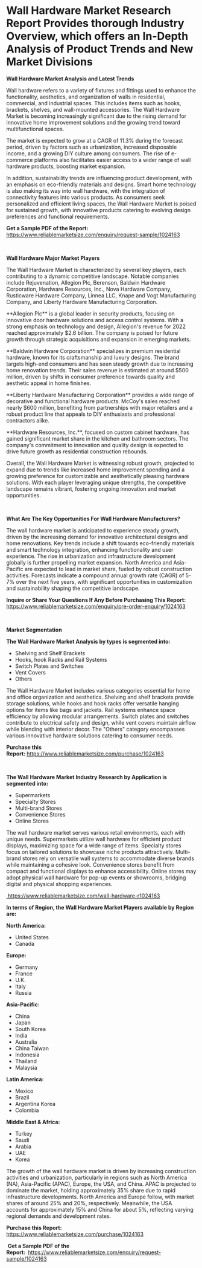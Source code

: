 <p><h1>Wall Hardware Market Research Report Provides thorough Industry Overview, which offers an In-Depth Analysis of Product Trends and New Market Divisions</h1></p><p><strong>Wall Hardware Market Analysis and Latest Trends</strong></p>
<p><p>Wall hardware refers to a variety of fixtures and fittings used to enhance the functionality, aesthetics, and organization of walls in residential, commercial, and industrial spaces. This includes items such as hooks, brackets, shelves, and wall-mounted accessories. The Wall Hardware Market is becoming increasingly significant due to the rising demand for innovative home improvement solutions and the growing trend toward multifunctional spaces.</p><p>The market is expected to grow at a CAGR of 11.3% during the forecast period, driven by factors such as urbanization, increased disposable income, and a growing DIY culture among consumers. The rise of e-commerce platforms also facilitates easier access to a wider range of wall hardware products, boosting market expansion. </p><p>In addition, sustainability trends are influencing product development, with an emphasis on eco-friendly materials and designs. Smart home technology is also making its way into wall hardware, with the integration of connectivity features into various products. As consumers seek personalized and efficient living spaces, the Wall Hardware Market is poised for sustained growth, with innovative products catering to evolving design preferences and functional requirements.</p></p>
<p><strong>Get a Sample PDF of the Report:&nbsp;</strong> <a href="https://www.reliablemarketsize.com/enquiry/request-sample/1024163?utm_campaign=3017&utm_medium=2&utm_source=Github&utm_content=ia&utm_term=17042025&utm_id=wall-hardware">https://www.reliablemarketsize.com/enquiry/request-sample/1024163</a></p>
<p>&nbsp;</p>
<p><strong>Wall Hardware Major Market Players</strong></p>
<p><p>The Wall Hardware Market is characterized by several key players, each contributing to a dynamic competitive landscape. Notable companies include Rejuvenation, Allegion Plc, Berenson, Baldwin Hardware Corporation, Hardware Resources, Inc., Nova Hardware Company, Rusticware Hardware Company, Linnea LLC, Knape and Vogt Manufacturing Company, and Liberty Hardware Manufacturing Corporation.</p><p>**Allegion Plc** is a global leader in security products, focusing on innovative door hardware solutions and access control systems. With a strong emphasis on technology and design, Allegion's revenue for 2022 reached approximately $2.6 billion. The company is poised for future growth through strategic acquisitions and expansion in emerging markets.</p><p>**Baldwin Hardware Corporation** specializes in premium residential hardware, known for its craftsmanship and luxury designs. The brand targets high-end consumers and has seen steady growth due to increasing home renovation trends. Their sales revenue is estimated at around $500 million, driven by shifts in consumer preference towards quality and aesthetic appeal in home finishes.</p><p>**Liberty Hardware Manufacturing Corporation** provides a wide range of decorative and functional hardware products. McCoy's sales reached nearly $600 million, benefiting from partnerships with major retailers and a robust product line that appeals to DIY enthusiasts and professional contractors alike.</p><p>**Hardware Resources, Inc.**, focused on custom cabinet hardware, has gained significant market share in the kitchen and bathroom sectors. The company's commitment to innovation and quality design is expected to drive future growth as residential construction rebounds.</p><p>Overall, the Wall Hardware Market is witnessing robust growth, projected to expand due to trends like increased home improvement spending and a growing preference for customizable and aesthetically pleasing hardware solutions. With each player leveraging unique strengths, the competitive landscape remains vibrant, fostering ongoing innovation and market opportunities.</p></p>
<p>&nbsp;</p>
<p><strong>What Are The Key Opportunities For Wall Hardware Manufacturers?</strong></p>
<p><p>The wall hardware market is anticipated to experience steady growth, driven by the increasing demand for innovative architectural designs and home renovations. Key trends include a shift towards eco-friendly materials and smart technology integration, enhancing functionality and user experience. The rise in urbanization and infrastructure development globally is further propelling market expansion. North America and Asia-Pacific are expected to lead in market share, fueled by robust construction activities. Forecasts indicate a compound annual growth rate (CAGR) of 5-7% over the next five years, with significant opportunities in customization and sustainability shaping the competitive landscape.</p></p>
<p><strong>Inquire or Share Your Questions If Any Before Purchasing This Report:</strong> <a href="https://www.reliablemarketsize.com/enquiry/pre-order-enquiry/1024163?utm_campaign=3017&utm_medium=2&utm_source=Github&utm_content=ia&utm_term=17042025&utm_id=wall-hardware">https://www.reliablemarketsize.com/enquiry/pre-order-enquiry/1024163</a></p>
<p>&nbsp;</p>
<p><strong>Market Segmentation</strong></p>
<p><strong>The Wall Hardware Market Analysis by types is segmented into:</strong></p>
<p><ul><li>Shelving and Shelf Brackets</li><li>Hooks, hook Racks and Rail Systems</li><li>Switch Plates and Switches</li><li>Vent Covers</li><li>Others</li></ul></p>
<p><p>The Wall Hardware Market includes various categories essential for home and office organization and aesthetics. Shelving and shelf brackets provide storage solutions, while hooks and hook racks offer versatile hanging options for items like bags and jackets. Rail systems enhance space efficiency by allowing modular arrangements. Switch plates and switches contribute to electrical safety and design, while vent covers maintain airflow while blending with interior decor. The "Others" category encompasses various innovative hardware solutions catering to consumer needs.</p></p>
<p><strong>Purchase this Report:&nbsp;</strong><a href="https://www.reliablemarketsize.com/purchase/1024163?utm_campaign=3017&utm_medium=2&utm_source=Github&utm_content=ia&utm_term=17042025&utm_id=wall-hardware">https://www.reliablemarketsize.com/purchase/1024163</a></p>
<p>&nbsp;</p>
<p><strong>The Wall Hardware Market Industry Research by Application is segmented into:</strong></p>
<p><ul><li>Supermarkets</li><li>Specialty Stores</li><li>Multi-brand Stores</li><li>Convenience Stores</li><li>Online Stores</li></ul></p>
<p><p>The wall hardware market serves various retail environments, each with unique needs. Supermarkets utilize wall hardware for efficient product displays, maximizing space for a wide range of items. Specialty stores focus on tailored solutions to showcase niche products attractively. Multi-brand stores rely on versatile wall systems to accommodate diverse brands while maintaining a cohesive look. Convenience stores benefit from compact and functional displays to enhance accessibility. Online stores may adopt physical wall hardware for pop-up events or showrooms, bridging digital and physical shopping experiences.</p></p>
<p><a href="https://www.reliablemarketsize.com/wall-hardware-r1024163?utm_campaign=3017&utm_medium=2&utm_source=Github&utm_content=ia&utm_term=17042025&utm_id=wall-hardware">&nbsp;https://www.reliablemarketsize.com/wall-hardware-r1024163</a></p>
<p><strong>In terms of Region, the Wall Hardware Market Players available by Region are:</strong></p>
<p>
    <p> <strong> North America: </strong>
        <ul>
            <li>United States</li>
            <li>Canada</li>
        </ul>
        </p> 
    <p> <strong> Europe: </strong>
        <ul>
            <li>Germany</li>
            <li>France</li>
            <li>U.K.</li>
            <li>Italy</li>
            <li>Russia</li>
        </ul>
        </p> 
    <p> <strong> Asia-Pacific: </strong>
        <ul>
            <li>China</li>
            <li>Japan</li>
            <li>South Korea</li>
            <li>India</li>
            <li>Australia</li>
            <li>China Taiwan</li>
            <li>Indonesia</li>
            <li>Thailand</li>
            <li>Malaysia</li>
        </ul>
        </p> 
    <p> <strong> Latin America: </strong>
        <ul>
            <li>Mexico</li>
            <li>Brazil</li>
            <li>Argentina Korea</li>
            <li>Colombia</li>
        </ul>
        </p> 
    <p> <strong> Middle East & Africa: </strong>
        <ul>
            <li>Turkey</li>
            <li>Saudi</li>
            <li>Arabia</li>
            <li>UAE</li>
            <li>Korea</li>
        </ul>
    </p>
    </p>
<p><p>The growth of the wall hardware market is driven by increasing construction activities and urbanization, particularly in regions such as North America (NA), Asia-Pacific (APAC), Europe, the USA, and China. APAC is projected to dominate the market, holding approximately 35% share due to rapid infrastructure developments. North America and Europe follow, with market shares of around 25% and 20%, respectively. Meanwhile, the USA accounts for approximately 15% and China for about 5%, reflecting varying regional demands and development rates.</p></p>
<p><strong>Purchase this Report: </strong><a href="https://www.reliablemarketsize.com/purchase/1024163?utm_campaign=3017&utm_medium=2&utm_source=Github&utm_content=ia&utm_term=17042025&utm_id=wall-hardware">https://www.reliablemarketsize.com/purchase/1024163</a></p>
<p>&nbsp;<strong>Get a Sample PDF of the Report:&nbsp;&nbsp;</strong><a href="https://www.reliablemarketsize.com/enquiry/request-sample/1024163?utm_campaign=3017&utm_medium=2&utm_source=Github&utm_content=ia&utm_term=17042025&utm_id=wall-hardware">https://www.reliablemarketsize.com/enquiry/request-sample/1024163</a></p>
<p><strong></strong></p>
<p><p></p><p></p><p></p></p>